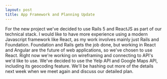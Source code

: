 ```yaml
---
layout: post
title: App Framework and Planning Update
---
```


For the new project we've decided to use Rails 5 and ReactJS as part of our technical stack. I would like to have more experience using a modern Javascript framework like React, as my work involves mainly just Rails and Foundation. Foundation and Rails gets the job done, but working in React and Angular are the future of web applications, so we've chosen to use React. Right now we're working on wireframing and connecting to API's we'd like to use. We've decided to use the Yelp API and Google Maps API, including its geocoding feature. We'll be hashing out more of the details next week when we meet again and discuss our detailed plan.